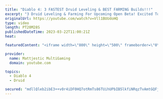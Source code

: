 ```yaml
---
title: "Diablo 4: 3 FASTEST Druid Leveling & BEST FARMING Builds!!!"
excerpt: "3 Druid Leveling & Farming For Upcoming Open Beta! Excited To Theory-craft & Try More Druid Builds! 3 New Necro Leveling ..."
originalUrl: https://youtube.com/watch?v=Vll1BUUdoHQ
type: video
length: PT20M28S
publishedDateTime: 2023-03-22T11:00:21Z
heat: 

featuredContent: "<iframe width=\"800\" height=\"500\" frameborder=\"0\" src=\"https://www.youtube.com/embed/Vll1BUUdoHQ\" allow=\"accelerometer; autoplay; encrypted-media; gyroscope; picture-in-picture\" allowfullscreen></iframe>"

provider:
  name: Mattjestic MultiGaming
  domain: youtube.com

topics:
  - Diablo 4
  - Druid

secured: "mdllQleb2ibE3++v0r4iDF0HQ7otRmTs86TUihUPbIB5lkfiNRqzTvAmtGQFjqN6eVxJshwyl5yAq2TCADbAV9rn89XQNfFSm2mzX4Tj8RaEHrBcXD/0M49D+0y+1MmQdv5UKgwo1otJyusCInS6qwMReRT7Z8RVZydZxaNp98E6wu+doWSN36dyKIg3X2b+3BUuJsJdVTWHgn7B5E1nkh8hfB/h160Cp4M8K1/YabNAUtWu9/9V+eKcTzPl2OFol/hsoi48pPmNc0bCNw2ADUDa2SA7gB3ZyvXdghtlpHbOhMxx9WAMRKr5DMqwR4J4oBgyPKWeK+FoYJQQo+lE7yoXf4DNyy/YUx3Ic+HumjLVYZfn44vmMsoy3nrOo+S1J0HHy9Wtm/k6k+Ebr+DCZ2/QX9rrkcN3lISY4G3NnN4=;63XISnbQ/BrB97hZU6jkQA=="
---
```


